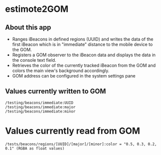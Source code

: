# estimote2GOM

## About this app

* Ranges iBeacons in defined regions (UUID) and writes the data of the first iBeacon which is in "immediate" distance to the mobile device to the GOM.
* Registers a GOM observer to the iBeacon data and displays the data in the console text field.
* Retrieves the color of the currently tracked iBeacon from the GOM and colors the main view's background accordingly.
* GOM address can be configured in the system settings pane

## Values currently written to GOM

```
/testing/beacons/immediate:UUID
/testing/beacons/immediate:major
/testing/beacons/immediate:minor
```

# Values currently read from GOM

```
/tests/beacons/regions/[UUID]/[major]/[minor]:color = "0.5, 0.3, 0.2, 0.1" (RGBA as float values)
```
